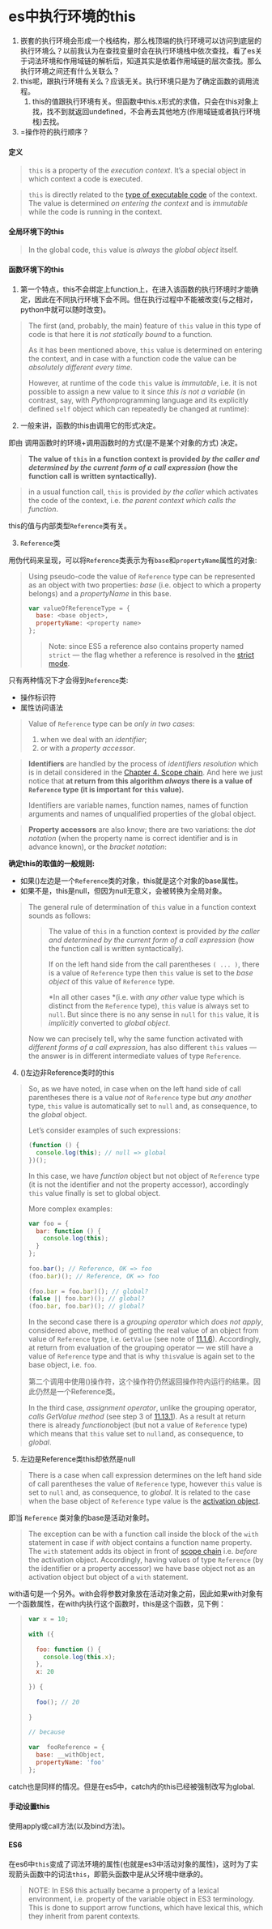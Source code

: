 # es中执行环境的this

1. 嵌套的执行环境会形成一个栈结构，那么栈顶端的执行环境可以访问到底层的执行环境么？以前我认为在查找变量时会在执行环境栈中依次查找，看了es关于词法环境和作用域链的解析后，知道其实是依着作用域链的层次查找。那么执行环境之间还有什么关联么？
2. this呢，跟执行环境有关么？应该无关。执行环境只是为了确定函数的调用流程。
   1. this的值跟执行环境有关。但函数中this.x形式的求值，只会在this对象上找，找不到就返回undefined，不会再去其他地方(作用域链或者执行环境栈)去找。
3. =操作符的执行顺序？



#### 定义

> `this` is a property of the *execution context*. It’s a special object in which context a code is executed.

> `this` is directly related to the [type of executable code](http://dmitrysoshnikov.com/ecmascript/chapter-1-execution-contexts/#types-of-executable-code) of the context. The value is determined *on entering the context* and is *immutable* while the code is running in the context.



#### 全局环境下的this

> In the global code, `this` value is *always* the *global object* itself. 



#### 函数环境下的this

1. 第一个特点，this不会绑定上function上，在进入该函数的执行环境时才能确定，因此在不同执行环境下会不同。但在执行过程中不能被改变(与之相对，python中就可以随时改变)。

> The first (and, probably, the main) feature of `this` value in this type of code is that here it is *not statically bound* to a function.
>
> As it has been mentioned above, `this` value is determined on entering the context, and in case with a function code the value can be *absolutely different every time*.
>
> However, at runtime of the code `this` value is *immutable*, i.e. it is not possible to assign a new value to it since *this is not a variable* (in contrast, say, with *Python*programming language and its explicitly defined `self` object which can repeatedly be changed at runtime):

2. 一般来讲，函数的this由调用它的形式决定。

即由 调用函数时的环境+调用函数时的方式(是不是某个对象的方式) 决定。

> **The value of `this` in a function context is provided *by the caller and determined by the current form of a call expression* (how the function call is written syntactically).**

>  in a usual function call, `this` is provided *by the caller* which activates the code of the context, i.e. *the parent context which calls the function*. 

this的值与内部类型`Reference`类有关。

3. `Reference`类

用伪代码来呈现，可以将`Reference`类表示为有`base`和`propertyName`属性的对象:

> Using pseudo-code the value of `Reference` type can be represented as an object with two properties: *base* (i.e. object to which a property belongs) and a *propertyName* in this base.
>
> ```javascript
> var valueOfReferenceType = {
>   base: <base object>,
>   propertyName: <property name>
> };
> ```
>
> > Note: since ES5 a reference also contains property named `strict` — the flag whether a reference is resolved in the [strict mode](http://dmitrysoshnikov.com/ecmascript/es5-chapter-2-strict-mode/).

只有两种情况下才会得到`Reference`类:

* 操作标识符
* 属性访问语法

> Value of `Reference` type can be *only in two cases*:
>
> 1. when we deal with an *identifier*;
> 2. or with a *property accessor*.

> **Identifiers** are handled by the process of *identifiers resolution* which is in detail considered in the [Chapter 4. Scope chain](http://dmitrysoshnikov.com/ecmascript/chapter-4-scope-chain/). And here we just notice that **at return from this algorithm *always* there is a value of `Reference` type (it is important for `this` value).**
>
> Identifiers are variable names, function names, names of function arguments and names of unqualified properties of the global object.

> **Property accessors** are also know; there are two variations: the  *dot notation* (when the property name is correct identifier and is in advance known), or the *bracket notation*:

**确定this的取值的一般规则:**

* 如果()左边是一个`Reference`类的对象，this就是这个对象的base属性。
* 如果不是，this是null，但因为null无意义，会被转换为全局对象。

>  The general rule of determination of `this` value in a function context sounds as follows:
>
>  > The value of `this` in a function context is provided *by the caller and determined by the current form of a call expression* (how the function call is written syntactically).
>  >
>  > If on the left hand side from the call parentheses `( ... )`, there is a value of `Reference` type then `this` value is set to the *base object* of this value of `Reference` type.
>  >
>  > *In all other cases *(i.e. with *any other* value type which is distinct from the `Reference` type), `this` value is always set to `null`. But since there is no any sense in `null` for `this` value, it is *implicitly* converted to *global object*.
>
>  Now we can precisely tell, why the same function activated with *different forms of a call expression*, has also different `this` values — the answer is in different intermediate values of type `Reference`.

4. ()左边非Reference类时的this

> So, as we have noted, in case when on the left hand side of call parentheses there is a value *not* of `Reference` type but *any another* type, `this` value is automatically set to `null` and, as consequence, to the *global* object.
>
> Let’s consider examples of such expressions:
>
> ```javascript
> (function () {
>   console.log(this); // null => global
> })();
> ```
>
> In this case, we have *function* object but not object of `Reference` type (it is not the identifier and not the property accessor), accordingly `this` value finally is set to global object.
>
> More complex examples:
>
> ```javascript
> var foo = {
>   bar: function () {
>     console.log(this);
>   }
> };
>  
> foo.bar(); // Reference, OK => foo
> (foo.bar)(); // Reference, OK => foo
>  
> (foo.bar = foo.bar)(); // global?
> (false || foo.bar)(); // global?
> (foo.bar, foo.bar)(); // global?
> ```
>
> In the second case there is a *grouping operator* which *does not apply*, considered above, method of getting the real value of an object from value of `Reference` type, i.e. `GetValue` (see note of [11.1.6](http://bclary.com/2004/11/07/#a-11.1.6)). Accordingly, at return from evaluation of the grouping operator — we still have a value of `Reference` type and that is why `this`value is again set to the base object, i.e. `foo`.
>
> 第二个调用中使用()操作符，这个操作符仍然返回操作符内运行的结果。因此仍然是一个Reference类。
>
> In the third case, *assignment operator*, unlike the grouping operator, *calls GetValue method* (see step 3 of [11.13.1](http://bclary.com/2004/11/07/#a-11.13.1)). As a result at return there is already *function*object (but not a value of `Reference` type) which means that `this` value set to `null`and, as consequence, to *global*.

5. 左边是Reference类this却依然是null

> There is a case when call expression determines on the left hand side of call parentheses the value of `Reference` type, however `this` value is set to `null` and, as consequence, to *global*. It is related to the case when the base object of  `Reference` type value is the [activation object](http://dmitrysoshnikov.com/ecmascript/chapter-2-variable-object/#variable-object-in-function-context).

即当  `Reference` 类对象的base是活动对象时。

> The exception can be with a function call inside the block of the `with` statement in case if *with* object contains a function name property. The `with` statement adds its object in front of [scope chain](http://dmitrysoshnikov.com/ecmascript/chapter-4-scope-chain/#affecting-on-scope-chain-during-code-execution) i.e. *before* the activation object. Accordingly, having values of type `Reference` (by the identifier or a property accessor) we have base object not as an activation object but object of a `with` statement. 

with语句是一个另外。with会将参数对象放在活动对象之前，因此如果with对象有一个函数属性，在with内执行这个函数时，this是这个函数，见下例：

> ```javascript
> var x = 10;
>  
> with ({
>  
>   foo: function () {
>     console.log(this.x);
>   },
>   x: 20
>  
> }) {
>  
>   foo(); // 20
>  
> }
>  
> // because
>  
> var  fooReference = {
>   base: __withObject,
>   propertyName: 'foo'
> };
> ```

catch也是同样的情况。但是在es5中，catch内的this已经被强制改写为global.



#### 手动设置this

使用apply或call方法(以及bind方法)。



#### ES6

在es6中`this`变成了词法环境的属性(也就是es3中活动对象的属性)，这时为了实现箭头函数中的词法`this`，即箭头函数中是从父环境中继承的。

> NOTE: In ES6 this actually became a property of a lexical environment, i.e. property of the variable object in ES3 terminology. This is done to support arrow functions, which have lexical this, which they inherit from parent contexts.